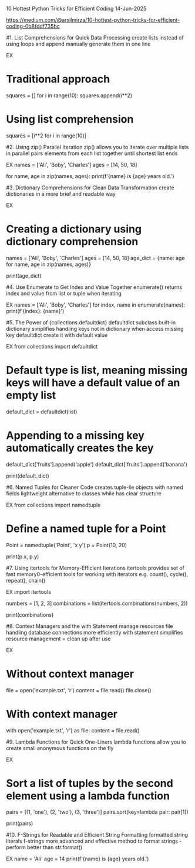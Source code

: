 10 Hottest Python Tricks for Efficient Coding
14-Jun-2025

https://medium.com/@arsilmirza/10-hottest-python-tricks-for-efficient-coding-0b8fddf735bc


#1. List Comprehensions for Quick Data Processing
create lists
instead of using loops and append manually
generate them in one line

EX
# Traditional approach
squares = []
for i in range(10):
    squares.append(i**2)

# Using list comprehension
squares = [i**2 for i in range(10)]


#2. Using zip() Parallel Iteration
zip() allows you to iterate over multiple lists in parallel
pairs elements from each list together until shortest list ends

EX
names = ['Ali', 'Boby', 'Charles']
ages = [14, 50, 18]

for name, age in zip(names, ages):
    print(f'{name} is {age} years old.')
	
	
#3. Dictionary Comprehensions for Clean Data Transformation
create dictionaries in a more brief and readable way

EX
# Creating a dictionary using dictionary comprehension
names = ['Ali', 'Boby', 'Charles']
ages = [14, 50, 18]
age_dict = {name: age for name, age in zip(names, ages)}

print(age_dict)


#4. Use Enumerate to Get Index and Value Together
enumerate() returns index and value from list or tuple when iterating

EX
names = ['Ali', 'Boby', 'Charles']
for index, name in enumerate(names):
    print(f'{index}: {name}')
	
	
#5. The Power of {collections.defaultdict}
defaultdict subclass built-in dictionary
simplifies handling keys not in dictionary
when access missing key defaultdict create it with default value

EX
from collections import defaultdict

# Default type is list, meaning missing keys will have a default value of an empty list
default_dict = defaultdict(list)

# Appending to a missing key automatically creates the key
default_dict['fruits'].append('apple')
default_dict['fruits'].append('banana')

print(default_dict)


#6. Named Tuples for Cleaner Code
creates tuple-lie objects with named fields
lightweight alternative to classes while has clear structure

EX
from collections import namedtuple

# Define a named tuple for a Point
Point = namedtuple('Point', 'x y')
p = Point(10, 20)

print(p.x, p.y)


#7. Using itertools for Memory-Efficient Iterations
itertools provides set of fast memory0-efficient tools
for working with iterators e.g. count(), cycle(), repeat(), chain()

EX
import itertools

numbers = [1, 2, 3]
combinations = list(itertools.combinations(numbers, 2))

print(combinations)


#8. Context Managers and the with Statement
manage resources file handling database connections more efficiently
with statement simplifies resource management = clean up after use

EX
# Without context manager
file = open('example.txt', 'r')
content = file.read()
file.close()

# With context manager
with open('example.txt', 'r') as file:
    content = file.read()
	
	
#9. Lambda Functions for Quick One-Liners
lambda functions allow you to create small anonymous functions on the fly

EX
# Sort a list of tuples by the second element using a lambda function
pairs = [(1, 'one'), (2, 'two'), (3, 'three')]
pairs.sort(key=lambda pair: pair[1])

print(pairs)


#10. F-Strings for Readable and Efficient String Formatting
formatted string literals f-strings more advanced and effective
method to format strings - perform better than str.format()

EX
name = 'Ali'
age = 14
print(f'{name} is {age} years old.')